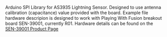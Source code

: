 Arduino SPI Library for AS3935 Lightning Sensor. Designed to use antenna calibration (capacitance) value provided with the board. 
Example file hardware descripion is designed to work with Playing With Fusion breakout board SEN-39001, currently R01. Hardware details can be found on the <a href="http://www.playingwithfusion.com/productview.php?pdid=22">SEN-39001 Product Page</a>
